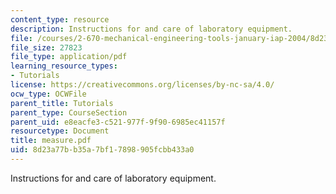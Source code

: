 ```yaml
---
content_type: resource
description: Instructions for and care of laboratory equipment.
file: /courses/2-670-mechanical-engineering-tools-january-iap-2004/8d23a77bb35a7bf17898905fcbb433a0_measure.pdf
file_size: 27823
file_type: application/pdf
learning_resource_types:
- Tutorials
license: https://creativecommons.org/licenses/by-nc-sa/4.0/
ocw_type: OCWFile
parent_title: Tutorials
parent_type: CourseSection
parent_uid: e8eacfe3-c521-977f-9f90-6985ec41157f
resourcetype: Document
title: measure.pdf
uid: 8d23a77b-b35a-7bf1-7898-905fcbb433a0
---
```

Instructions for and care of laboratory equipment.